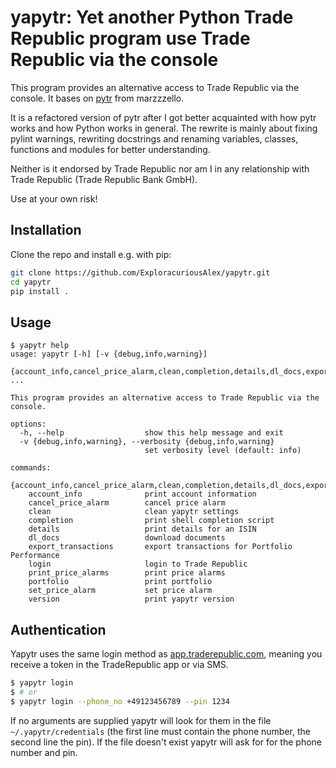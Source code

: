 # yapytr: Yet another **Py**thon **T**rade **R**epublic program use Trade Republic via the console

This program provides an alternative access to Trade Republic via the console.
It bases on [pytr](https://github.com/marzzzello/pytr) from marzzzello.

It is a refactored version of pytr after I got better acquainted with how pytr works and how Python works in general. The rewrite is mainly about fixing pylint warnings, rewriting docstrings and renaming variables, classes, functions and modules for better understanding.

Neither is it endorsed by Trade Republic nor am I in any relationship with Trade Republic (Trade Republic Bank GmbH).

Use at your own risk!


## Installation

Clone the repo and install e.g. with pip:

```sh
git clone https://github.com/ExploracuriousAlex/yapytr.git
cd yapytr
pip install .
```

## Usage

```
$ yapytr help
usage: yapytr [-h] [-v {debug,info,warning}]
                   {account_info,cancel_price_alarm,clean,completion,details,dl_docs,export_transactions,login,print_price_alarms,portfolio,set_price_alarm,version} ...

This program provides an alternative access to Trade Republic via the console.

options:
  -h, --help                  show this help message and exit
  -v {debug,info,warning}, --verbosity {debug,info,warning}
                              set verbosity level (default: info)

commands:
  {account_info,cancel_price_alarm,clean,completion,details,dl_docs,export_transactions,login,print_price_alarms,portfolio,set_price_alarm,version}
    account_info              print account information
    cancel_price_alarm        cancel price alarm
    clean                     clean yapytr settings
    completion                print shell completion script
    details                   print details for an ISIN
    dl_docs                   download documents
    export_transactions       export transactions for Portfolio Performance
    login                     login to Trade Republic
    print_price_alarms        print price alarms
    portfolio                 print portfolio
    set_price_alarm           set price alarm
    version                   print yapytr version
```

## Authentication

Yapytr uses the same login method as [app.traderepublic.com](https://app.traderepublic.com/), meaning you receive a token in the TradeRepublic app or via SMS.

```sh
$ yapytr login
$ # or
$ yapytr login --phone_no +49123456789 --pin 1234
```

If no arguments are supplied yapytr will look for them in the file `~/.yapytr/credentials` (the first line must contain the phone number, the second line the pin). If the file doesn't exist yapytr will ask for for the phone number and pin.
